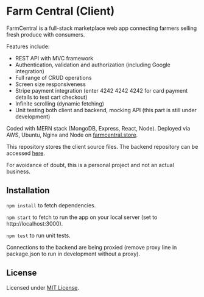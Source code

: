 # Farm Central (Client)
<!-- ![GitHub code size in bytes](https://img.shields.io/github/languages/code-size/alexchkliar/runlink) -->
FarmCentral is a full-stack marketplace web app connecting farmers selling fresh produce with consumers.

Features include:
- REST API with MVC framework
- Authentication, validation and authorization (including Google integration)
- Full range of CRUD operations
- Screen size responsiveness
- Stripe payment integration (enter 4242 4242 4242 for card payment details to test cart checkout)
- Infinite scrolling (dynamic fetching)
- Unit testing both client and backend, mocking API (this part is still under development)

Coded with MERN stack (MongoDB, Express, React, Node). Deployed via AWS, Ubuntu, Nginx and Node on [farmcentral.store](https://farmcentral.store).

This repository stores the client source files. The backend repository can be accessed [here](https://github.com/alexchkliar/farm-central-backend).

For avoidance of doubt, this is a personal project and not an actual business.

## Installation
`npm install` to fetch dependencies.

`npm start` to fetch to run the app on your local server (set to http://localhost:3000).

`npm test` to run unit tests.

Connections to the backend are being proxied (remove proxy line in package.json to run in development without a proxy).

## License
Licensed under [MIT License](LICENSE).
